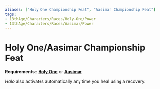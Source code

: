 ```yaml
---
aliases: ["Holy One Championship Feat", "Aasimar Championship Feat"]
tags:
- 13thAge/Characters/Races/Holy-One/Power
- 13thAge/Characters/Races/Aasimar/Power
---
```

# Holy One/Aasimar Championship Feat

**Requirements**:: **[Holy One](../11-Holy%20One-Aasimar.md)** or **[Aasimar](../11-Holy%20One-Aasimar.md)**

*Halo* also activates automatically any time you heal using a recovery.
